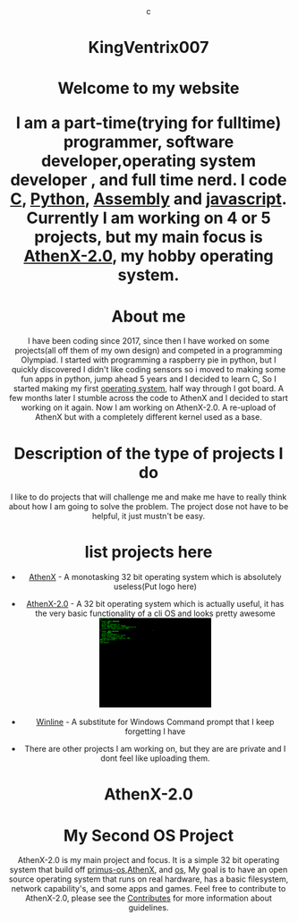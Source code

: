 
<div align="center">
  c
<h1 align="center">KingVentrix007<h1>
 Welcome to my website

I am a part-time(trying for fulltime) programmer, software developer,operating system developer , and full time nerd.
I code [C](https://en.wikipedia.org/wiki/C_(programming_language)), [Python](https://www.python.org/), [Assembly](https://en.wikipedia.org/wiki/Assembly_language) and [javascript](https://en.wikipedia.org/wiki/JavaScript). Currently I am working on 4 or 5 projects, but my main focus is [AthenX-2.0](https://github.com/KingVentrix007/AthenX-2.0), my hobby operating system.

# About me

I have been coding since 2017, since then I have worked on some projects(all off them of my own design) and competed in a programming Olympiad. I started with programming a raspberry pie in python, but I quickly discovered I didn't like coding sensors so i moved to making some fun apps in python, jump ahead 5 years and I decided to learn C, So I started making my first [operating system](https://github.com/KingVentrix007/AthenX), half way through I got board. A few months later I stumble across the code to AthenX and I decided to start working on it again. Now I am working on AthenX-2.0. A re-upload of AthenX but with a completely different kernel used as a base.  

# Description of the type of projects I do

I like to do projects that will challenge me and make me have to really think about how I am going to solve the problem. The project dose not have to be helpful, it just mustn't be easy.

# list projects here

- [AthenX](https://github.com/KingVentrix007/AthenX) - A monotasking 32 bit operating system which is absolutely useless(Put logo here)
- [AthenX-2.0](https://github.com/KingVentrix007/AthenX-2.0) - A 32 bit operating system which is actually useful, it has the very basic functionality of a cli OS and looks pretty awesome<a href="https://github.com/KingVentrix007/AthenX-2.0">
    <img src="images/Log in screen.png" alt="Logo" width="200" height="">
  </a>
- [Winline](https://github.com/KingVentrix007/WinLine) - A substitute for Windows Command prompt that I keep forgetting I have

- There are other projects I am working on, but they are are private and I dont feel like uploading them.

<h1 align="center">AthenX-2.0<h1>

# My Second OS Project

AthenX-2.0 is my main project and focus. It is a simple 32 bit operating system that build off [primus-os](https://github.com/araujo88/primus-o),[AthenX](https://github.com/KingVentrix007/AthenX), and [os](https://github.com/pritamzope/OS/tree/master), My goal is to have an open source operating system that runs on real hardware, has a basic filesystem, network capability's, and some apps and games. Feel free to contribute to AthenX-2.0, please see the [Contributes](https://github.com/KingVentrix007/AthenX-2.0/blob/main/docs/Contributing.md) for more information about guidelines.